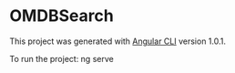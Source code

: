 # OMDBSearch

This project was generated with [Angular CLI](https://github.com/angular/angular-cli) version 1.0.1.

To run the project:
ng serve
